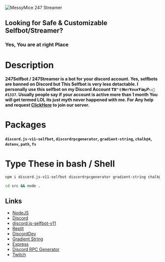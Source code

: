 ![MessyMice 247 Streamer](https://media.discordapp.net/attachments/998191531376783360/1008672652531077160/dkodj.jpg)

## Looking for Safe & Customizable Selfbot/Streamer?
### Yes, You are at right Place

# Description
#### 247Selfbot / 247Streamer is a bot for your discord account. Yes, selfbots are banned on Discord but This Selfbot is very less detactable. I personally use this selfbot on my Discord Account `𝐓𝐗™〢𝐍σт𝐘συя𝓥𝞪η𝓢♄♔🥀#1337`. Usually people say if your account is active more than 1 month You will get termed LOL its just myth never happened with me. For Any help and request [ClickHere](https://discord.gg/aCB6KckK) to join our server.

# Packages
#### `discord.js-v11-selfbot`, `discordrpcgenerator`, `gradient-string`, `chalk@4`, `dotenv`, `path`, `fs`

# Type These in bash / Shell
```bash
npm i discord.js-v11-selfbot discordrpcgenerator gradient-string chalk@4 dotenv path fs
```
```bash
cd src && node .
```

## Links
- [NodeJS](https://nodejs.org/en/)
- [Discord](https://discord.com/)
- [discord.js-selfbot-v11](https://www.npmjs.com/package/discord.js-selfbot-v11)
- [Replit](https://replit.com/)
- [DiscordDev](https://discord.com/developers)
- [Gradient String](https://www.npmjs.com/package/gradient-string)
- [Express](https://expressjs.com/)
- [Discord RPC Generator](https://www.npmjs.com/package/discordrpcgenerator)
- [Twitch](https://twitch.tv)
